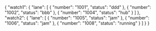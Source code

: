 {
  "watch1": {
    "lane": [
      {
        "number": "1001",
        "status": "ddd"
      },
      {
        "number": "1002",
        "status": "bbb"
      },
      {
        "number": "1004",
        "status": "hub"
      }
    ]
  },
  "watch2": {
    "lane": [
      {
        "number": "1005",
        "status": "jam"
      },
      {
        "number": "1006",
        "status": "jam"
      },
      {
        "number": "1008",
        "status": "running"
      }
    ]
  }
}
